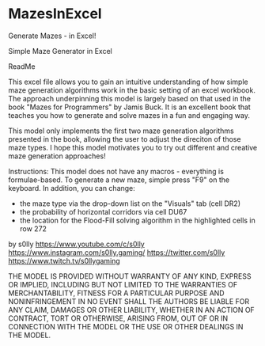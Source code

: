 # MazesInExcel
Generate Mazes - in Excel!

Simple Maze Generator in Excel


ReadMe

This excel file allows you to gain an intuitive understanding of how simple maze generation algorithms work in the basic setting of an excel workbook.
The approach underpinning this model is largely based on that used in the book "Mazes for Programmers" by Jamis Buck. It is an excellent book that teaches you how to generate and solve mazes in a fun and engaging way.

This model only implements the first two maze generation algorithms presented in the book, allowing the user to adjust the direciton of those maze types.
I hope this model motivates you to try out different and creative maze generation approaches!


Instructions:
This model does not have any macros - everything is formulae-based.
To generate a new maze, simple press "F9" on the keyboard.
In addition, you can change:
 - the maze type via the drop-down list on the "Visuals" tab (cell DR2)
 - the probability of horizontal corridors via cell DU67
 - the location for the Flood-Fill solving algorithm in the highlighted cells in row 272


by s0lly
https://www.youtube.com/c/s0lly
https://www.instagram.com/s0lly.gaming/
https://twitter.com/s0lly
https://www.twitch.tv/s0llygaming

THE MODEL IS PROVIDED WITHOUT WARRANTY OF ANY KIND, EXPRESS OR IMPLIED, INCLUDING BUT NOT LIMITED TO THE WARRANTIES OF MERCHANTABILITY, FITNESS FOR A PARTICULAR PURPOSE AND NONINFRINGEMENT
IN NO EVENT SHALL THE AUTHORS BE LIABLE FOR ANY CLAIM, DAMAGES OR OTHER LIABILITY, WHETHER IN AN ACTION OF CONTRACT, TORT OR OTHERWISE, ARISING FROM, OUT OF OR IN CONNECTION WITH THE MODEL OR THE USE OR OTHER DEALINGS IN THE MODEL.
